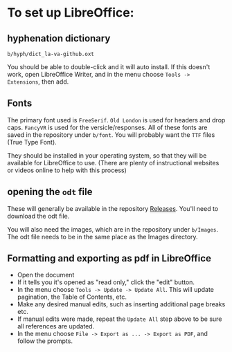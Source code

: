 # To set up LibreOffice:

## hyphenation dictionary
```
b/hyph/dict_la-va-github.oxt
```
You should be able to double-click and it will auto install. If this doesn't work, open LibreOffice Writer, and in the menu choose `Tools -> Extensions`, then add.

## Fonts

The primary font used is `FreeSerif`. `Old London` is used for headers and drop caps. `FancyVR` is used for the versicle/responses. All of these fonts are saved in the repository under `b/font`. You will probably want the `TTF` files (True Type Font).

They should be installed in your operating system, so that they will be available for LibreOffice to use. (There are plenty of instructional websites or videos online to help with this process)

## opening the `odt` file

These will generally be available in the repository [Releases](https://github.com/indyblue/brevrom/releases). You'll need to download the odt file.

You will also need the images, which are in the repository under `b/Images`. The odt file needs to be in the same place as the Images directory.

## Formatting and exporting as pdf in LibreOffice

- Open the document
- If it tells you it's opened as "read only," click the "edit" button.
- In the menu choose `Tools -> Update -> Update All`. This will update pagination, the Table of Contents, etc.
- Make any desired manual edits, such as inserting additional page breaks etc.
- If manual edits were made, repeat the `Update All` step above to be sure all references are updated.
- In the menu choose `File -> Export as ... -> Export as PDF`, and follow the prompts.
